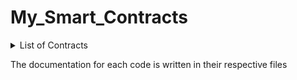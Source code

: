 # My_Smart_Contracts

<details>
  <summary>List of Contracts</summary>
  <ol>
    <li>Book Manager</li>
    <li>Bus Ticket Manager</li>
    <li>Crowdfunding</li>
    <li>Crowdfunding 2.0</li>
    <li>Crowdfunding 3.0</li>
    <li>Solah Parchi Thap game</li>
    <li>Transfer Ether</li>
    <li>Voting (intermediate)</li>
  </ol>
</details>

The documentation for each code is written in their respective files
